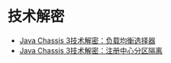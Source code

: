 # 技术解密

* [Java Chassis 3技术解密：负载均衡选择器](secrets/load-balancer.md)
* [Java Chassis 3技术解密：注册中心分区隔离](secrets/zone-isolation.md)
